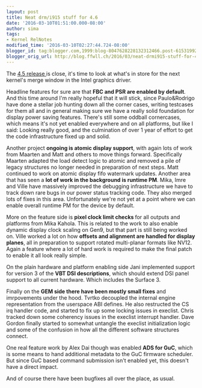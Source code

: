 ```yaml
---
layout: post
title: Neat drm/i915 stuff for 4.6
date: '2016-03-10T01:51:00.000-08:00'
author: sima
tags:
- Kernel RelNotes
modified_time: '2016-03-10T02:27:44.724-08:00'
blogger_id: tag:blogger.com,1999:blog-8047628228132312466.post-6153199226047072843
blogger_orig_url: http://blog.ffwll.ch/2016/03/neat-drmi915-stuff-for-46.html
---
```


The [4.5 release
](/2016/01/neat-drmi915-stuff-for-45.html)is close, it's
time to look at what's in store for the next kernel's merge window in the Intel
graphics driver.

<!--more-->

Headline features for sure are that <b>FBC and PSR are enabled by default</b>. And this time around I'm really hopeful that it will stick, since Paulo&amp;Rodrigo have done a stellar job hunting down all the corner cases, writing testcases for them all and in general making sure we have a really solid foundation for display power saving features. There's still some oddball cornercases, which means it's not yet enabled everywhere and on all platforms, but like I said: Looking really good, and the culmination of over 1 year of effort to get the code infrastructure fixed up and solid.



Another project <b>ongoing is atomic display support</b>, with again lots of work from Maarten and Matt and others to move things forward. Specifically Maarten adapted the load detect logic to atomic and removed a pile of legacy structures no longer needed in preparation of next steps. Matt continued to work on atomic display fifo watermark updates. Another area that has seen a <b>lot of work in the background is runtime PM</b>. Mika, Imre and Ville have massively improved the debugging infrastructure we have to track down rare bugs in our power status tracking code. They also merged lots of fixes in this area. Unfortunately we're not yet at a point where we can enable overall runtime PM for the device by default.



More on the feature side is <b>pixel clock limit checks </b>for all outputs and platforms from Mika Kahola. This is related to the work to also enable dynamic display clock scaling on Gen9, but that part is still being worked on. Ville worked a lot on how <b>offsets and alignment are handled for display planes</b>, all in preparation to support rotated multi-planar formats like NV12. Again a feature where a lot of hard work is required to make the final patch to enable it all look really simple.



On the plain hardware and platform enabling side Jani implemented support for version 3 of the <b>VBT DSI descriptions</b>, which should extend DSI panel support to all current hardware. Which includes the Surface 3.



Finally on the <b>GEM side there have been mostly small fixes</b> and imrpovements under the hood. Tvrtko decoupled the internal engine representation from the userspace ABI defines. He also restructed the CS irq handler code, and started to fix up some locking issues in execlist. Chris tracked down some coherency issues in the execlist interrupt handler. Dave Gordon finally started to somewhat untangle the execlist initialization logic and some of the confusion in how all the different software structures connect.



One real feature work by Alex Dai though was enabled <b>ADS for GuC</b>, which is some means to hand additional metadata to the GuC firmware scheduler. But since GuC based command submission isn't enabled yet, this doesn't have a direct impact.



And of course there have been bugfixes all over the place, as usual.
